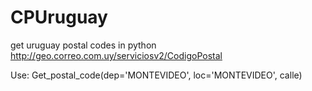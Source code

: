 # CPUruguay
get uruguay postal codes in python
http://geo.correo.com.uy/serviciosv2/CodigoPostal


Use:
Get_postal_code(dep='MONTEVIDEO', loc='MONTEVIDEO', calle)
